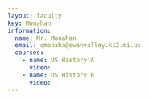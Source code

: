 ```yaml
---
layout: faculty
key: Monahan
information:
  name: Mr. Monahan
  email: cmonaha@swanvalley.k12.mi.us
  courses:
    - name: US History A
      video:
    - name: US History B
      video:
---
```


